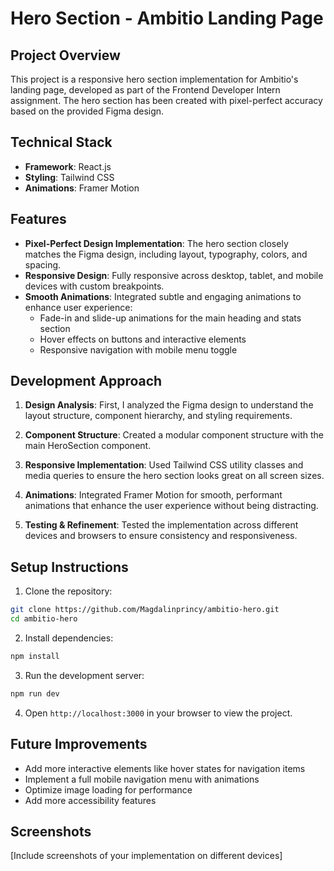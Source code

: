 # Hero Section - Ambitio Landing Page

## Project Overview
This project is a responsive hero section implementation for Ambitio's landing page, developed as part of the Frontend Developer Intern assignment. The hero section has been created with pixel-perfect accuracy based on the provided Figma design.

## Technical Stack
- **Framework**: React.js
- **Styling**: Tailwind CSS
- **Animations**: Framer Motion

## Features
- **Pixel-Perfect Design Implementation**: The hero section closely matches the Figma design, including layout, typography, colors, and spacing.
- **Responsive Design**: Fully responsive across desktop, tablet, and mobile devices with custom breakpoints.
- **Smooth Animations**: Integrated subtle and engaging animations to enhance user experience:
  - Fade-in and slide-up animations for the main heading and stats section
  - Hover effects on buttons and interactive elements
  - Responsive navigation with mobile menu toggle

## Development Approach
1. **Design Analysis**: First, I analyzed the Figma design to understand the layout structure, component hierarchy, and styling requirements.

2. **Component Structure**: Created a modular component structure with the main HeroSection component.

3. **Responsive Implementation**: Used Tailwind CSS utility classes and media queries to ensure the hero section looks great on all screen sizes.

4. **Animations**: Integrated Framer Motion for smooth, performant animations that enhance the user experience without being distracting.

5. **Testing & Refinement**: Tested the implementation across different devices and browsers to ensure consistency and responsiveness.

## Setup Instructions
1. Clone the repository:
```bash
git clone https://github.com/Magdalinprincy/ambitio-hero.git
cd ambitio-hero
```

2. Install dependencies:
```bash
npm install
```

3. Run the development server:
```bash
npm run dev
```

4. Open `http://localhost:3000` in your browser to view the project.

## Future Improvements
- Add more interactive elements like hover states for navigation items
- Implement a full mobile navigation menu with animations
- Optimize image loading for performance
- Add more accessibility features

## Screenshots
[Include screenshots of your implementation on different devices]